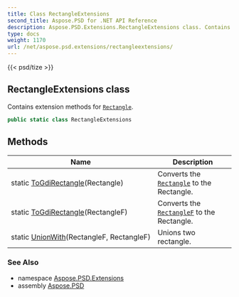 ```yaml
---
title: Class RectangleExtensions
second_title: Aspose.PSD for .NET API Reference
description: Aspose.PSD.Extensions.RectangleExtensions class. Contains extension methods for Rectangle
type: docs
weight: 1170
url: /net/aspose.psd.extensions/rectangleextensions/
---
```

{{< psd/tize >}}
## RectangleExtensions class

Contains extension methods for [`Rectangle`](../../aspose.psd/rectangle/).

```csharp
public static class RectangleExtensions
```

## Methods

| Name | Description |
| --- | --- |
| static [ToGdiRectangle](../../aspose.psd.extensions/rectangleextensions/togdirectangle/#togdirectangle)(Rectangle) | Converts the [`Rectangle`](../../aspose.psd/rectangle/) to the Rectangle. |
| static [ToGdiRectangle](../../aspose.psd.extensions/rectangleextensions/togdirectangle/#togdirectangle_1)(RectangleF) | Converts the [`RectangleF`](../../aspose.psd/rectanglef/) to the Rectangle. |
| static [UnionWith](../../aspose.psd.extensions/rectangleextensions/unionwith/)(RectangleF, RectangleF) | Unions two rectangle. |

### See Also

* namespace [Aspose.PSD.Extensions](../../aspose.psd.extensions/)
* assembly [Aspose.PSD](../../)


